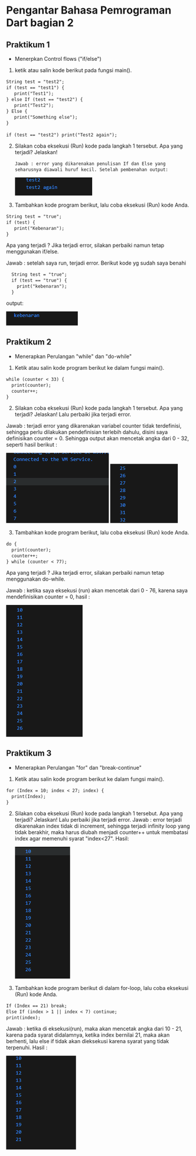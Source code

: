 # Pengantar Bahasa Pemrograman Dart bagian 2

## Praktikum 1

- Menerpkan Control flows ("if/else")

1. ketik atau salin kode berikut pada fungsi main().

```
String test = "test2";
if (test == "test1") {
   print("Test1");
} else If (test == "test2") {
   print("Test2");
} Else {
   print("Something else");
}

if (test == "test2") print("Test2 again");
```

2.  Silakan coba eksekusi (Run) kode pada langkah 1 tersebut. Apa yang terjadi? Jelaskan!

        Jawab : error yang dikarenakan penulisan If dan Else yang seharusnya diawali huruf kecil. Setelah pembenahan output:

    <img src="images/1.png">

3.  Tambahkan kode program berikut, lalu coba eksekusi (Run) kode Anda.

```
String test = "true";
if (test) {
   print("Kebenaran");
}
```

Apa yang terjadi ? Jika terjadi error, silakan perbaiki namun tetap menggunakan if/else.

Jawab : setelah saya run, terjadi error. Berikut kode yg sudah saya benahi

```
  String test = "true";
  if (test == "true") {
    print("kebenaran");
  }
```

output:

<img src="images/2.png">

## Praktikum 2

- Menerapkan Perulangan "while" dan "do-while"

1. Ketik atau salin kode program berikut ke dalam fungsi main().

```
while (counter < 33) {
  print(counter);
  counter++;
}
```

2. Silakan coba eksekusi (Run) kode pada langkah 1 tersebut. Apa yang terjadi? Jelaskan! Lalu perbaiki jika terjadi error.

Jawab : terjadi error yang dikarenakan variabel counter tidak terdefinisi, sehingga perlu dilakukan pendefinisian terlebih dahulu, disini saya definisikan counter = 0. Sehingga output akan mencetak angka dari 0 - 32, seperti hasil berikut :

<img src="images/3.png">
<img src="images/4.png">

3. Tambahkan kode program berikut, lalu coba eksekusi (Run) kode Anda.

```
do {
  print(counter);
  counter++;
} while (counter < 77);

```

Apa yang terjadi ? Jika terjadi error, silakan perbaiki namun tetap menggunakan do-while.

Jawab : ketika saya eksekusi (run) akan mencetak dari 0 - 76, karena saya mendefinisikan counter = 0, hasil :

<img src="images/5.png">

## Praktikum 3

- Menerapkan Perulangan "for" dan "break-continue"

1. Ketik atau salin kode program berikut ke dalam fungsi main().

```
for (Index = 10; index < 27; index) {
  print(Index);
}
```

2. Silakan coba eksekusi (Run) kode pada langkah 1 tersebut. Apa yang terjadi? Jelaskan! Lalu perbaiki jika terjadi error.
   Jawab : error terjadi dikarenakan index tidak di increment, sehingga terjadi infinity loop yang tidak berakhir, maka harus diubah menjadi counter++ untuk membatasi index agar memenuhi syarat "index<27". Hasil:

   <img src="images/6.png">

3. Tambahkan kode program berikut di dalam for-loop, lalu coba eksekusi (Run) kode Anda.

```
If (Index == 21) break;
Else If (index > 1 || index < 7) continue;
print(index);
```

Jawab : ketika di eksekusi(run), maka akan mencetak angka dari 10 - 21, karena pada syarat didalamnya, ketika index bernilai 21, maka akan berhenti, lalu else if tidak akan dieksekusi karena syarat yang tidak terpenuhi. Hasil :

<img src="images/7.png">
